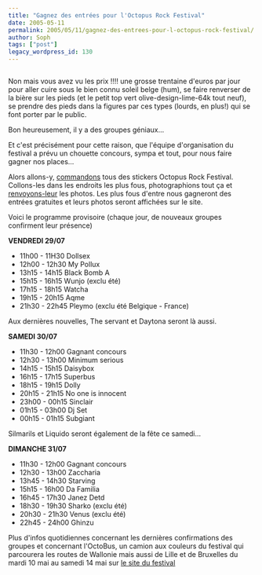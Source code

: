 ```yaml
---
title: "Gagnez des entrées pour l'Octopus Rock Festival"
date: 2005-05-11
permalink: 2005/05/11/gagnez-des-entrees-pour-l-octopus-rock-festival/
author: Soph
tags: ["post"]
legacy_wordpress_id: 130
---
```


<img src="https://64k.be/wp-content/uploads/2006/octopus.gif" alt="" /><br />

Non mais vous avez vu les prix !!!! une grosse trentaine d'euros par jour pour aller cuire sous le bien connu soleil belge (hum), se faire renverser de la bière sur les pieds (et le petit top vert olive-design-lime-64k tout neuf), se prendre des pieds dans la figures par ces types (lourds, en plus!) qui se font porter par le public.

Bon heureusement, il y a des groupes géniaux...

<!-- excerpt -->

Et c'est précisément pour cette raison, que l'équipe d'organisation du festival a prévu un chouette concours, sympa et tout, pour nous faire gagner nos places...

Alors allons-y, [commandons](mailto:%73%74%69%63%6b%65%72%73%40%6f%63%74%6f%70%75%73%72%6f%63%6b%66%65%73%74%69%76%61%6c%2e%62%65) tous des stickers Octopus Rock Festival. Collons-les dans les endroits les plus fous, photographions tout ça et [renvoyons-leur](mailto:%69%6e%66%6f%40%6f%63%74%6f%70%75%73%72%6f%63%6b%66%65%73%74%69%76%61%6c%2e%62%65) les photos. Les plus fous d'entre nous gagneront des entrées gratuites et leurs photos seront affichées sur le site.

Voici le programme provisoire (chaque jour, de nouveaux groupes confirment leur présence)

__VENDREDI 29/07__

 <ul> <li>11h00 - 11H30 Dollsex</li> <li>12h00 - 12h30 My Pollux</li> <li>13h15 - 14h15 Black Bomb A</li> <li>15h15 - 16h15 Wunjo (exclu été)</li> <li>17h15 - 18h15 Watcha</li> <li>19h15 - 20h15 Aqme</li> <li>21h30 - 22h45 Pleymo (exclu été Belgique - France)</li> </ul> 

Aux dernières nouvelles, The servant et Daytona seront là aussi.

__SAMEDI 30/07__

 <ul> <li>11h30 - 12h00 Gagnant concours</li> <li>12h30 - 13h00 Minimum serious</li> <li>14h15 - 15h15 Daisybox</li> <li>16h15 - 17h15 Superbus</li> <li>18h15 - 19h15 Dolly</li> <li>20h15 - 21h15 No one is innocent</li> <li>23h00 - 00h15 Sinclair</li> <li>01h15 - 03h00 Dj Set</li> <li>00h15 - 01h15 Subgiant</li> </ul> 

Silmarils et Liquido seront également de la fête ce samedi...

__DIMANCHE 31/07__

 <ul> <li>11h30 - 12h00 Gagnant concours</li> <li>12h30 - 13h00 Zaccharia</li> <li>13h45 - 14h30 Starving</li> <li>15h15 - 16h00 Da Familia</li> <li>16h45 - 17h30 Janez Detd</li> <li>18h30 - 19h30 Sharko (exclu été)</li> <li>20h30 - 21h30 Venus (exclu été)</li> <li>22h45 - 24h00 Ghinzu</li> </ul> 

Plus d'infos quotidiennes concernant les dernières confirmations des groupes et concernant l'OctoBus, un camion aux couleurs du festival qui parcourera les routes de Wallonie mais aussi de Lille et de Bruxelles du mardi 10 mai au samedi 14 mai sur [le site du festival](http://www.octopusrockfestival.be/fr/index.htm)
